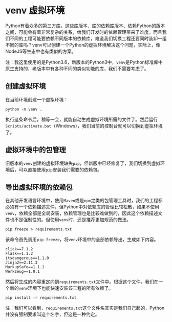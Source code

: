 # venv 虚拟环境

Python有着众多的第三方库，这些库版本、库的依赖库版本、依赖Python的版本之间，可能会有着非常复杂的关系，给我们开发时的依赖管理带来了难度。而且我们不同的工程可能要依赖不同版本的依赖库，难道我们切换工程还要同时装卸一组不同的库吗？venv可以创建一个Python的虚拟环境解决这个问题，实际上，像NodeJS等生态中也有类似的方案。

注：我这里使用的是Python3.6，新版本的Python3中，`venv`是Python标准库中原生支持的，老版本中有各种不同的类似功能的库，我们不需要考虑了。

## 创建虚拟环境

在当前环境创建一个虚拟环境：
```
python -m venv .
```

执行这条命令后，稍等一会，就能自动生成虚拟环境所需的文件了。然后运行`Scripts/activate.bat`（Windows），我们当前的控制台就可以切换到虚拟环境了。

## 虚拟环境中的包管理

旧版本的`venv`创建的虚拟环境缺失`pip`，但新版中已经修复了，我们切换到虚拟环境后，可以直接使用`pip`安装我们需要的依赖包。

## 导出虚拟环境的依赖包

在其他开发语言环境中，使用`Maven`或是`npm`之类的包管理工具时，我们的工程都必须有一个依赖描述文件，但Python中对依赖库的管理比较松散，如果不使用`venv`，依赖全部是全局安装，依赖管理也是比较难做到的，因此这个依赖描述文件也不是强制性的。但使用`venv`时，还是推荐更加规范的做法。

```
pip freeze > requirements.txt
```

该命令首先调用`pip freeze`，将`venv`环境中的全部依赖导出，生成如下内容。

```
click==7.1.2
Flask==1.1.2
itsdangerous==1.1.0
Jinja2==2.11.3
MarkupSafe==1.1.1
Werkzeug==1.0.1
```

然后将生成的内容重定向到`requirements.txt`文件中。根据这个文件，我们在一个新的`venv`环境下也能快速安装该工程的所有依赖了。

```
pip install -r requirements.txt
```

注：我们可以看到，`requirements.txt`这个文件名其实是我们自己起的，Python并没有强制要求叫这个名字，但这是一种约定。
